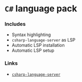 # `C#` language pack

### Includes

- Syntax highlighting
- `csharp-language-server` as LSP
- Automatic LSP installation
- Automatic LSP setup

### Links

- [`csharp-language-server`](https://github.com/razzmatazz/csharp-language-server)
